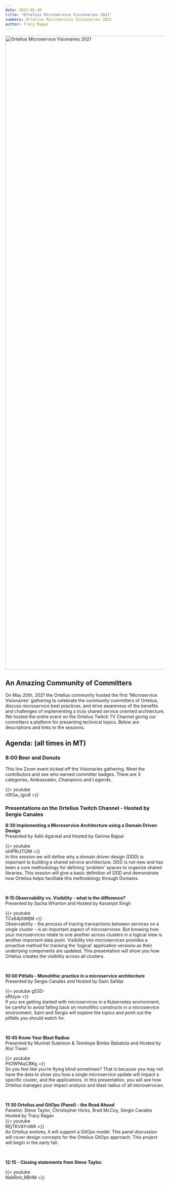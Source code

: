 ```yaml
---
date: 2021-05-20
title: "Ortelius Microservice Visionaries 2021"
summary: Ortelius Microservice Visionaries 2021
author: Tracy Ragan
---
```


<div class="col-center">
<img src="/images/ortelius-visonaires-date.png" alt="Ortelius Microservice Visionaries 2021" height="2000px" width="1000px" />
</div>
<p></p>

## An Amazing Community of Committers

On May 20th, 2021 the Ortelius community hosted the first 'Microservice Visionaries' gathering to celebrate the community committers of Ortelius, discuss microservice best practices, and drive awareness of the benefits and challenges of implementing a truly shared service oriented architecture. We hosted the entire event on the Ortelius Twitch TV Channel giving our committers a platform for presenting technical topics. Below are descriptions and links to the sessions. 

## Agenda: (all times in MT)

### 8:00 Beer and Donuts 
This live Zoom event kicked off the Visionaries gathering. Meet the contributors and see who earned committer badges. There are 3 categories, Ambassador, Champions and Legends.
<div style="width:30%">
{{< youtube r0fGw_Igiv8 >}}
</div>

### Presentations on the Ortelius Twitch Channel  - Hosted by Sergio Canales

<p><strong> 8:30 Implementing a Microservice Architecture using a Domain Driven Design</strong> 
<br>Presented by Aditi Agarwal and Hosted by Garima Bajpai  
<div style="width:30%">
{{< youtube ohIPRrJTl2M >}}
</div>
In this session we will define why a domain driven design (DDD) is important to building a shared service architecture. DDD is not new and has been a core methodology for defining 'problem' spaces to organize shared libraries. This session will give a basic definition of DDD and demonstrate how Ortelius helps facilitate this methodology through Domains.</p>
<br>
  
<p><strong> 9:15 Observability vs. Visibility - what is the difference? </strong> 
<br>Presented by Sacha Wharton and Hosted by Karamjot Singh
<div style="width:30%">
{{< youtube TCs64jGtMjM >}}
</div>
Observability - the process of tracing transactions between services on a single cluster - is an important aspect of microservices. But knowing how your microservices relate to one another across clusters in a logical view is another important data point.  Visibility into microservices provides a proactive method for tracking the ‘logical’ application versions as their underlying components are updated. This presentation will show you how Ortelius creates the visibility across all clusters.</p>
<br>

<p><strong> 10:00 Pitfalls - Monolithic practice in a microservice architecture </strong>
<br>Presented by Sergio Canales and Hosted by Saim Safdar
<div style="width:30%">
{{< youtube g53D-eRtzyw >}}
</div>
If you are getting started with microservices in a Kubernetes environment, be careful to avoid falling back on monolithic constructs in a microservice environment. Saim and Sergio will explore the topics and point out the pitfalls you should watch for.</p>
<br>

<p><strong> 10:45 Know Your Blast Radius </strong>
<br>Presented by Munirat Sulaimon & Temitope Bimbo Babatola and Hosted by Atul Tiwari 
<div style="width:30%">
{{< youtube PtOWPAqCBKg >}}
</div>
So you feel like you’re flying blind sometimes? That is because you may not have the data to show you how a single microservice update will impact a specific cluster, and the applications. In this presentation, you will see how Ortelius manages your impact analysis and blast radius of all microservices.</p>
<br>
</p><strong> 11:30 Ortelius and GitOps (Panel) - the Road Ahead </strong>
<br>Panelist: Steve Taylor, Christopher Hicks,  Brad McCoy, Sergio Canales
<br>Hosted by Tracy Ragan
<div style="width:30%">
{{< youtube REjTKV4YvWA >}}
</div>
As Ortelius evolves, it will support a GitOps model. This panel discussion will cover design concepts for the Ortelius GitOps approach. This project will begin in the early fall.</p>
<br>
<p><strong> 12:15 - Closing statements from Steve Taylor.</strong>
<div style="width:30%">
{{< youtube NebRnh_9BHM >}}
</div></p>

